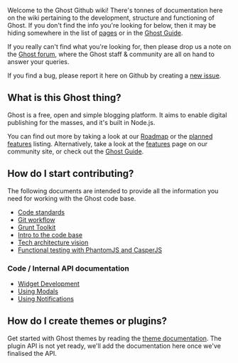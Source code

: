 Welcome to the Ghost Github wiki! There's tonnes of documentation here on the wiki pertaining to the development, structure and functioning of Ghost. If you don't find the info you're looking for below, then it may be hiding somewhere in the list of [pages](wiki/_pages) or in the [Ghost Guide](http://docs.ghost.org). 

If you really can't find what you're looking for, then please drop us a note on the [Ghost forum](http://ghost.org/forum), where the Ghost staff & community are all on hand to answer your queries.

If you find a bug, please report it here on Github by creating a [new issue](https://github.com/TryGhost/Ghost/issues/new).

## What is this Ghost thing?

Ghost is a free, open and simple blogging platform. It aims to enable digital publishing for the masses, and it's built in Node.js.

You can find out more by taking a look at our [Roadmap](wiki/Roadmap) or the [planned features](wiki/Planned-Features) listing. Alternatively, take a look at the [features](http://ghost.org/features) page on our community site, or check out the [Ghost Guide](http://docs.ghost.org).

## How do I start contributing?
The following documents are intended to provide all the information you need for working with the Ghost code base.

* [Code standards](wiki/Code-standards) 
* [Git workflow](wiki/Git-workflow)
* [Grunt Toolkit](wiki/Grunt-Toolkit)
* [Intro to the code base](wiki/Code-Structure)
* [Tech architecture vision](wiki/Tech-architecture-vision)
* [Functional testing with PhantomJS and CasperJS](wiki/Functional-testing-with-PhantomJS-and-CasperJS)

### Code / Internal API documentation

* [Widget Development](wiki/Widget-Documentation)
* [Using Modals](wiki/Using-Modals)
* [Using Notifications](wiki/Using-Notifications)

## How do I create themes or plugins?

Get started with Ghost themes by reading the [theme documentation](http://docs.ghost.org/themes). The plugin API is not yet ready, we'll add the documentation here once we've finalised the API.